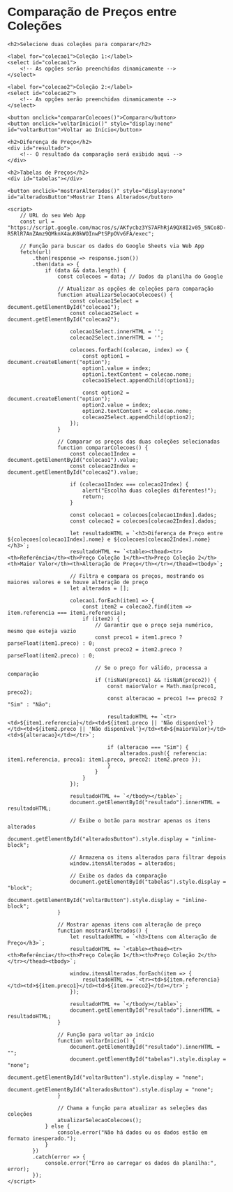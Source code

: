 <!DOCTYPE html>
<html lang="pt-br">
<head>
    <meta charset="UTF-8">
    <meta name="viewport" content="width=device-width, initial-scale=1.0">
    <title>Comparação de Preços - Coleções</title>
    <style>
        body {
            font-family: Arial, sans-serif;
            margin: 20px;
        }
        table {
            width: 100%;
            border-collapse: collapse;
            margin-top: 20px;
        }
        table, th, td {
            border: 1px solid black;
        }
        th, td {
            padding: 8px;
            text-align: center;
        }
        select, button {
            padding: 10px;
            margin: 10px;
        }
        #tabelas {
            display: none;
        }
    </style>
</head>
<body>
    <h1>Comparação de Preços entre Coleções</h1>

    <h2>Selecione duas coleções para comparar</h2>

    <label for="colecao1">Coleção 1:</label>
    <select id="colecao1">
        <!-- As opções serão preenchidas dinamicamente -->
    </select>

    <label for="colecao2">Coleção 2:</label>
    <select id="colecao2">
        <!-- As opções serão preenchidas dinamicamente -->
    </select>

    <button onclick="compararColecoes()">Comparar</button>
    <button onclick="voltarInicio()" style="display:none" id="voltarButton">Voltar ao Início</button>

    <h2>Diferença de Preço</h2>
    <div id="resultado">
        <!-- O resultado da comparação será exibido aqui -->
    </div>

    <h2>Tabelas de Preços</h2>
    <div id="tabelas"></div>

    <button onclick="mostrarAlterados()" style="display:none" id="alteradosButton">Mostrar Itens Alterados</button>

    <script>
        // URL do seu Web App
        const url = "https://script.google.com/macros/s/AKfycbz3YS7AFhRjA9QX8I2v05_5NCo8D-R5RlR7AnZAmz9QMknX4auK0kWOInwPtSPpOVv6FA/exec";

        // Função para buscar os dados do Google Sheets via Web App
        fetch(url)
            .then(response => response.json())
            .then(data => {
                if (data && data.length) {
                    const colecoes = data; // Dados da planilha do Google

                    // Atualizar as opções de coleções para comparação
                    function atualizarSelecaoColecoes() {
                        const colecao1Select = document.getElementById("colecao1");
                        const colecao2Select = document.getElementById("colecao2");

                        colecao1Select.innerHTML = '';
                        colecao2Select.innerHTML = '';

                        colecoes.forEach((colecao, index) => {
                            const option1 = document.createElement("option");
                            option1.value = index;
                            option1.textContent = colecao.nome;
                            colecao1Select.appendChild(option1);

                            const option2 = document.createElement("option");
                            option2.value = index;
                            option2.textContent = colecao.nome;
                            colecao2Select.appendChild(option2);
                        });
                    }

                    // Comparar os preços das duas coleções selecionadas
                    function compararColecoes() {
                        const colecao1Index = document.getElementById("colecao1").value;
                        const colecao2Index = document.getElementById("colecao2").value;

                        if (colecao1Index === colecao2Index) {
                            alert("Escolha duas coleções diferentes!");
                            return;
                        }

                        const colecao1 = colecoes[colecao1Index].dados;
                        const colecao2 = colecoes[colecao2Index].dados;

                        let resultadoHTML = `<h3>Diferença de Preço entre ${colecoes[colecao1Index].nome} e ${colecoes[colecao2Index].nome}</h3>`;
                        resultadoHTML += `<table><thead><tr><th>Referência</th><th>Preço Coleção 1</th><th>Preço Coleção 2</th><th>Maior Valor</th><th>Alteração de Preço</th></tr></thead><tbody>`;

                        // Filtra e compara os preços, mostrando os maiores valores e se houve alteração de preço
                        let alterados = [];

                        colecao1.forEach(item1 => {
                            const item2 = colecao2.find(item => item.referencia === item1.referencia);
                            if (item2) {
                                // Garantir que o preço seja numérico, mesmo que esteja vazio
                                const preco1 = item1.preco ? parseFloat(item1.preco) : 0;
                                const preco2 = item2.preco ? parseFloat(item2.preco) : 0;

                                // Se o preço for válido, processa a comparação
                                if (!isNaN(preco1) && !isNaN(preco2)) {
                                    const maiorValor = Math.max(preco1, preco2);
                                    const alteracao = preco1 !== preco2 ? "Sim" : "Não";

                                    resultadoHTML += `<tr><td>${item1.referencia}</td><td>${item1.preco || 'Não disponível'}</td><td>${item2.preco || 'Não disponível'}</td><td>${maiorValor}</td><td>${alteracao}</td></tr>`;

                                    if (alteracao === "Sim") {
                                        alterados.push({ referencia: item1.referencia, preco1: item1.preco, preco2: item2.preco });
                                    }
                                }
                            }
                        });

                        resultadoHTML += `</tbody></table>`;
                        document.getElementById("resultado").innerHTML = resultadoHTML;

                        // Exibe o botão para mostrar apenas os itens alterados
                        document.getElementById("alteradosButton").style.display = "inline-block";

                        // Armazena os itens alterados para filtrar depois
                        window.itensAlterados = alterados;

                        // Exibe os dados da comparação
                        document.getElementById("tabelas").style.display = "block";
                        document.getElementById("voltarButton").style.display = "inline-block";
                    }

                    // Mostrar apenas itens com alteração de preço
                    function mostrarAlterados() {
                        let resultadoHTML = `<h3>Itens com Alteração de Preço</h3>`;
                        resultadoHTML += `<table><thead><tr><th>Referência</th><th>Preço Coleção 1</th><th>Preço Coleção 2</th></tr></thead><tbody>`;

                        window.itensAlterados.forEach(item => {
                            resultadoHTML += `<tr><td>${item.referencia}</td><td>${item.preco1}</td><td>${item.preco2}</td></tr>`;
                        });

                        resultadoHTML += `</tbody></table>`;
                        document.getElementById("resultado").innerHTML = resultadoHTML;
                    }

                    // Função para voltar ao início
                    function voltarInicio() {
                        document.getElementById("resultado").innerHTML = "";
                        document.getElementById("tabelas").style.display = "none";
                        document.getElementById("voltarButton").style.display = "none";
                        document.getElementById("alteradosButton").style.display = "none";
                    }

                    // Chama a função para atualizar as seleções das coleções
                    atualizarSelecaoColecoes();
                } else {
                    console.error("Não há dados ou os dados estão em formato inesperado.");
                }
            })
            .catch(error => {
                console.error("Erro ao carregar os dados da planilha:", error);
            });
    </script>
</body>
</html>
